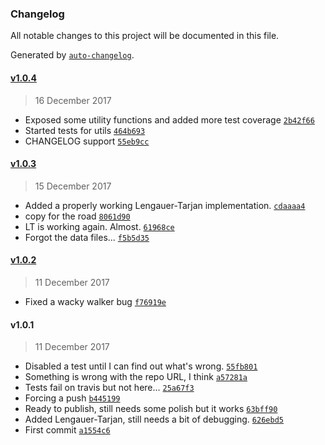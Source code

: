 ### Changelog
All notable changes to this project will be documented in this file.

Generated by [`auto-changelog`](https://github.com/CookPete/auto-changelog).

#### [v1.0.4](https://github.com/julianjensen/dominators/compare/v1.0.3...v1.0.4)
> 16 December 2017
- Exposed some utility functions and added more test coverage [`2b42f66`](https://github.com/julianjensen/dominators/commit/2b42f66fde22eebca3d4ebf58ed29d59f78385ba)
- Started tests for utils [`464b693`](https://github.com/julianjensen/dominators/commit/464b6933dc3ebb7420c6a11330da38195bf7ae9a)
- CHANGELOG support [`55eb9cc`](https://github.com/julianjensen/dominators/commit/55eb9cc31d645353daf040abf08523828cdb48b9)

#### [v1.0.3](https://github.com/julianjensen/dominators/compare/v1.0.2...v1.0.3)
> 15 December 2017
- Added a properly working Lengauer-Tarjan implementation. [`cdaaaa4`](https://github.com/julianjensen/dominators/commit/cdaaaa497d0fcf080bd372bf728e9934a8cce080)
- copy for the road [`8061d90`](https://github.com/julianjensen/dominators/commit/8061d900e5ee37d2d99aec45a496bb47a41cbd4c)
- LT is working again. Almost. [`61968ce`](https://github.com/julianjensen/dominators/commit/61968ce6f3a82870b62d9937052ad1ce34525e02)
- Forgot the data files... [`f5b5d35`](https://github.com/julianjensen/dominators/commit/f5b5d356f32e9198cb0d50d052861bc1badfb6fa)

#### [v1.0.2](https://github.com/julianjensen/dominators/compare/v1.0.1...v1.0.2)
> 11 December 2017
- Fixed a wacky walker bug [`f76919e`](https://github.com/julianjensen/dominators/commit/f76919e91d9ae845fbdc00ab885a3c98427602d6)

#### v1.0.1
> 11 December 2017
- Disabled a test until I can find out what&#x27;s wrong. [`55fb801`](https://github.com/julianjensen/dominators/commit/55fb8012b27f145d47a3ee032b37bc1d653144a4)
- Something is wrong with the repo URL, I think [`a57281a`](https://github.com/julianjensen/dominators/commit/a57281ac31fe8a4f987a54bfd6379f51cb855b95)
- Tests fail on travis but not here... [`25a67f3`](https://github.com/julianjensen/dominators/commit/25a67f36010ff5ddc248582788373cb98a69ca43)
- Forcing a push [`b445199`](https://github.com/julianjensen/dominators/commit/b4451998a0c7c7cc29d78334803aab156dcebd24)
- Ready to publish, still needs some polish but it works [`63bff90`](https://github.com/julianjensen/dominators/commit/63bff90dbf7798a07735a970220df67e68a98cd3)
- Added Lengauer-Tarjan, still needs a bit of debugging. [`626ebd5`](https://github.com/julianjensen/dominators/commit/626ebd5288accd39aba446b7e71e185453c0fe6d)
- First commit [`a1554c6`](https://github.com/julianjensen/dominators/commit/a1554c60a5036f28df477c1794a5c7ebdac2eb05)

